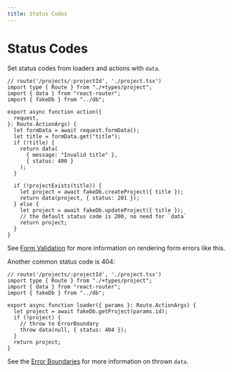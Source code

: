 ```yaml
---
title: Status Codes
---
```


# Status Codes

Set status codes from loaders and actions with `data`.

```tsx filename=app/project.tsx lines=[3,12-15,20,23]
// route('/projects/:projectId', './project.tsx')
import type { Route } from "./+types/project";
import { data } from "react-router";
import { fakeDb } from "../db";

export async function action({
  request,
}: Route.ActionArgs) {
  let formData = await request.formData();
  let title = formData.get("title");
  if (!title) {
    return data(
      { message: "Invalid title" },
      { status: 400 }
    );
  }

  if (!projectExists(title)) {
    let project = await fakeDb.createProject({ title });
    return data(project, { status: 201 });
  } else {
    let project = await fakeDb.updateProject({ title });
    // the default status code is 200, no need for `data`
    return project;
  }
}
```

See [Form Validation](./form-validation) for more information on rendering form errors like this.

Another common status code is 404:

```tsx
// route('/projects/:projectId', './project.tsx')
import type { Route } from "./+types/project";
import { data } from "react-router";
import { fakeDb } from "../db";

export async function loader({ params }: Route.ActionArgs) {
  let project = await fakeDb.getProject(params.id);
  if (!project) {
    // throw to ErrorBoundary
    throw data(null, { status: 404 });
  }
  return project;
}
```

See the [Error Boundaries](./error-boundary) for more information on thrown `data`.

